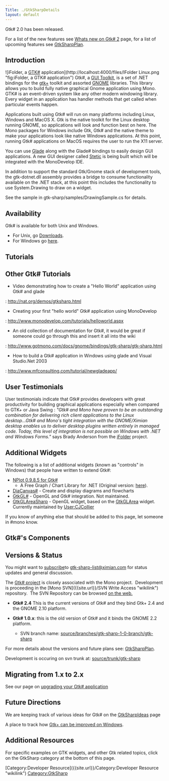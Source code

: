 ```yaml
---
Title: ./GtkSharpDetails
layout: default
---
```


Gtk\# 2.0 has been released.

For a list of the new features see [Whats new on Gtk\#
2](GtkSharpNewInVersion2{{site.url}}/x "wikilink") page, for a list of upcoming
features see [GtkSharpPlan]({{site.url}}/GtkSharpPlan "wikilink").

Introduction
------------

![iFolder, a [GTK\#]({{site.url}}/GtkSharp "wikilink")
application](http://localhost:4000/files/IFolder Linux.png "fig:iFolder, a GTK# application")
Gtk\#, a [GUI Toolkit]({{site.url}}/Gui_Toolkits "wikilink"), is a set of .NET
bindings for the [gtk+](http://www.gtk.org/) toolkit and assorted
[GNOME](http://www.gnome.org/) libraries. This library allows you to
build fully native graphical Gnome application using Mono. GTK\# is an
event-driven system like any other modern windowing library. Every
widget in an application has handler methods that get called when
particular events happen.

Applications built using Gtk\# will run on many platforms including
Linux, Windows and MacOS X. Gtk is the native toolkit for the Linux
desktop running GNOME, so applications will look and function best on
here. The Mono packages for Windows include Gtk, Gtk\# and the native
theme to make your applications look like native Windows applications.
At this point, running Gtk\# applications on MacOS requires the user to
run the X11 server.

You can use [Glade](http://glade.gnome.org/) along with the Glade\#
bindings to easily design GUI applications. A new GUI designer called
[Stetic]({{site.url}}/Stetic "wikilink") is being built which will be integrated with
the MonoDevelop IDE.

In addition to support the standard Gtk/Gnome stack of development
tools, the gtk-dotnet.dll assembly provides a bridge to consume
functionality available on the .NET stack, at this point this includes
the functionality to use System.Drawing to draw on a widget.

See the sample in gtk-sharp/samples/DrawingSample.cs for details.

Availability
------------

Gtk\# is available for both Unix and Windows.

-   For Unix, go [Downloads]({{site.url}}/Downloads "wikilink").
-   For Windows go
    [here](http://forge.novell.com/modules/xfmod/project/?gtks-inst4win).

Tutorials
---------

Other Gtk\# Tutorials
---------------------

-   Video demonstrating how to create a "Hello World" application using
    Gtk\# and glade

:   <http://nat.org/demos/gtksharp.html>

-   Creating your first "hello world" Gtk\# application using
    MonoDevelop

:   <http://www.monodevelop.com/tutorials/helloworld.aspx>

-   An old collection of documentation for Gtk\#, it would be great if
    someone could go through this and insert it all into the wiki

:   <http://www.gotmono.com/docs/gnome/bindings/gtk-sharp/gtk-sharp.html>

-   How to build a Gtk\# application in Windows using glade and Visual
    Studio.Net 2003

:   <http://www.mfconsulting.com/tutorial/newgladeapp/>

User Testimonials
-----------------

User testimonials indicate that Gtk\# provides developers with great
productivity for building graphical applications especially when
compared to GTK+ or Java Swing : <i>"Gtk\# and Mono have proven to be an
outstanding combination for delivering rich client applications to the
Linux desktop...Gtk\# and Mono's tight integration with the GNOME/Ximian
desktop enables us to deliver desktop plugins written entirely in
managed code. Today, this level of integration is not possible on
Windows with .NET and Windows Forms." </i> says Brady Anderson from the
[iFolder](http://www.ifolder.com) project.

Additional Widgets
------------------

The following is a list of additional widgets (known as "controls" in
Windows) that people have written to extend Gtk\#:

-   [NPlot 0.9.8.5 for
    Gtk\#](http://primates.ximian.com/~miguel/tmp/NPlot-Gtk-0.9.8.5.tar.gz)
    - A Free Graph / Chart Library for .NET (Original version:
    [here](http://netcontrols.org/nplot/)).
-   [DiaCanvas\#](http://diacanvas.sourceforge.net/csharp.php) - Create
    and display diagrams and flowcharts
-   [GtkGL\#](http://www.olympum.com/~bruno/gtkgl-sharp.html) - OpenGL
    and Gtk\# integration. Not maintained.
-   [GtkGLAreaSharp]({{site.url}}/GtkGLAreaSharp "wikilink") - OpenGL widget, based
    on the [GtkGLArea]({{site.url}}/GtkGLArea "wikilink") widget. Currently
    maintained by <User:CJCollier>

If you know of anything else that should be added to this page, let
someone in \#mono know.

Gtk\#'s Components
------------------

Versions & Status
-----------------

You might want to
[subscribe](http://lists.ximian.com/mailman/listinfo/gtk-sharp-list)to
gtk-sharp-list@ximian.com for status updates and general discussion.

The [Gtk\# project](http://gtk-sharp.sourceforge.net) is closely
associated with the Mono project.  Development is proceeding in the
[Mono SVN]({{site.url}}/SVN Write Access "wikilink") repository.  The SVN Repository
can be browsed [on the web.](http://anonsvn.mono-project.com/)

-   <b>Gtk\# 2.4</b> This is the current versions of Gtk\# and they bind
    Gtk+ 2.4 and the GNOME 2.10 platform.

-   <b>Gtk\# 1.0.x</b>: this is the old version of Gtk\# and it binds
    the GNOME 2.2 platform.
    -   SVN branch name:
        [source/branches/gtk-sharp-1-0-branch/gtk-sharp](http://anonsvn.mono-project.com/viewvc/branches/gtk-sharp-1-0-branch/gtk-sharp/)

For more details about the versions and future plans see:
[GtkSharpPlan]({{site.url}}/GtkSharpPlan "wikilink").

Development is occuring on svn trunk at:
[source/trunk/gtk-sharp](http://anonsvn.mono-project.com/viewvc/trunk/gtk-sharp/)

Migrating from 1.x to 2.x
-------------------------

See our page on [upgrading your Gtk\#
application]({{site.url}}/GtkSharpUpgrade "wikilink")

Future Directions
-----------------

We are keeping track of various ideas for Gtk\# on the
[GtkSharpIdeas]({{site.url}}/GtkSharpIdeas "wikilink") page

A place to track how [Gtk+ can be improved on
Windows](ImprovingGtkWin32{{site.url}}/ "wikilink").

Additional Resources
--------------------

For specific examples on GTK widgets, and other Gtk related topics,
click on the GtkSharp category at the bottom of this page.

[Category:Developer Resource]({{site.url}}/Category:Developer Resource "wikilink")
<Category:GtkSharp>
